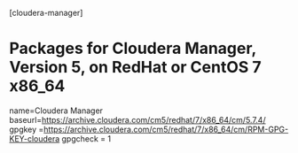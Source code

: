 [cloudera-manager]
# Packages for Cloudera Manager, Version 5, on RedHat or CentOS 7 x86_64
name=Cloudera Manager
baseurl=https://archive.cloudera.com/cm5/redhat/7/x86_64/cm/5.7.4/
gpgkey =https://archive.cloudera.com/cm5/redhat/7/x86_64/cm/RPM-GPG-KEY-cloudera
gpgcheck = 1
